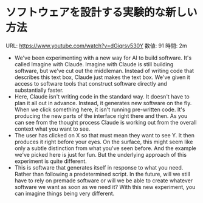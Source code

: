 # ソフトウェアを設計する実験的な新しい方法

URL: https://www.youtube.com/watch?v=dGiqrsv530Y
数値: 91
時間: 2m

- We've been experimenting with a new way for AI to build software. It's called Imagine with Claude. Imagine with Claude is still building software, but we've cut out the middleman. Instead of writing code that describes this text box, Claude just makes the text box. We've given it access to software tools that construct software directly and substantially faster.
- Here, Claude isn't writing code in the standard way. It doesn't have to plan it all out in advance. Instead, it generates new software on the fly. When we click something here, it isn't running pre-written code. It's producing the new parts of the interface right there and then. As you can see from the thought process Claude is working out from the overall context what you want to see.
- The user has clicked on X so that must mean they want to see Y. It then produces it right before your eyes. On the surface, this might seem like only a subtle distinction from what you've seen before. And the example we've picked here is just for fun. But the underlying approach of this experiment is quite different.
- This is software that generates itself in response to what you need. Rather than following a predetermined script. In the future, will we still have to rely on premade software or will we be able to create whatever software we want as soon as we need it? With this new experiment, you can imagine things being very different.